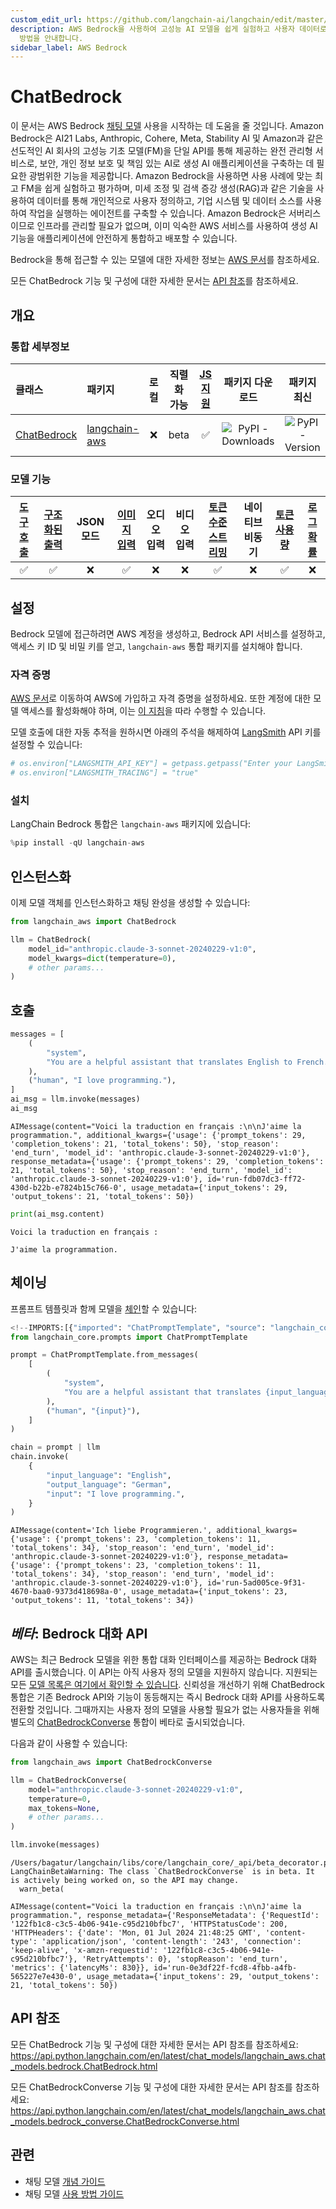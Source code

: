 ```yaml
---
custom_edit_url: https://github.com/langchain-ai/langchain/edit/master/docs/docs/integrations/chat/bedrock.ipynb
description: AWS Bedrock을 사용하여 고성능 AI 모델을 쉽게 실험하고 사용자 데이터로 맞춤화하여 생성 AI 애플리케이션을 구축하는
  방법을 안내합니다.
sidebar_label: AWS Bedrock
---
```


# ChatBedrock

이 문서는 AWS Bedrock [채팅 모델](/docs/concepts/#chat-models) 사용을 시작하는 데 도움을 줄 것입니다. Amazon Bedrock은 AI21 Labs, Anthropic, Cohere, Meta, Stability AI 및 Amazon과 같은 선도적인 AI 회사의 고성능 기초 모델(FM)을 단일 API를 통해 제공하는 완전 관리형 서비스로, 보안, 개인 정보 보호 및 책임 있는 AI로 생성 AI 애플리케이션을 구축하는 데 필요한 광범위한 기능을 제공합니다. Amazon Bedrock을 사용하면 사용 사례에 맞는 최고 FM을 쉽게 실험하고 평가하며, 미세 조정 및 검색 증강 생성(RAG)과 같은 기술을 사용하여 데이터를 통해 개인적으로 사용자 정의하고, 기업 시스템 및 데이터 소스를 사용하여 작업을 실행하는 에이전트를 구축할 수 있습니다. Amazon Bedrock은 서버리스이므로 인프라를 관리할 필요가 없으며, 이미 익숙한 AWS 서비스를 사용하여 생성 AI 기능을 애플리케이션에 안전하게 통합하고 배포할 수 있습니다.

Bedrock을 통해 접근할 수 있는 모델에 대한 자세한 정보는 [AWS 문서](https://docs.aws.amazon.com/bedrock/latest/userguide/models-features.html)를 참조하세요.

모든 ChatBedrock 기능 및 구성에 대한 자세한 문서는 [API 참조](https://api.python.langchain.com/en/latest/chat_models/langchain_aws.chat_models.bedrock.ChatBedrock.html)를 참조하세요.

## 개요
### 통합 세부정보

| 클래스 | 패키지 | 로컬 | 직렬화 가능 | [JS 지원](https://js.langchain.com/v0.2/docs/integrations/chat/bedrock) | 패키지 다운로드 | 패키지 최신 |
| :--- | :--- | :---: | :---: |  :---: | :---: | :---: |
| [ChatBedrock](https://api.python.langchain.com/en/latest/chat_models/langchain_aws.chat_models.bedrock.ChatBedrock.html) | [langchain-aws](https://api.python.langchain.com/en/latest/aws_api_reference.html) | ❌ | beta | ✅ | ![PyPI - Downloads](https://img.shields.io/pypi/dm/langchain-aws?style=flat-square&label=%20) | ![PyPI - Version](https://img.shields.io/pypi/v/langchain-aws?style=flat-square&label=%20) |

### 모델 기능
| [도구 호출](/docs/how_to/tool_calling) | [구조화된 출력](/docs/how_to/structured_output/) | JSON 모드 | [이미지 입력](/docs/how_to/multimodal_inputs/) | 오디오 입력 | 비디오 입력 | [토큰 수준 스트리밍](/docs/how_to/chat_streaming/) | 네이티브 비동기 | [토큰 사용량](/docs/how_to/chat_token_usage_tracking/) | [로그확률](/docs/how_to/logprobs/) |
| :---: | :---: | :---: | :---: |  :---: | :---: | :---: | :---: | :---: | :---: |
| ✅ | ✅ | ❌ | ✅ | ❌ | ❌ | ✅ | ❌ | ✅ | ❌ | 

## 설정

Bedrock 모델에 접근하려면 AWS 계정을 생성하고, Bedrock API 서비스를 설정하고, 액세스 키 ID 및 비밀 키를 얻고, `langchain-aws` 통합 패키지를 설치해야 합니다.

### 자격 증명

[AWS 문서](https://docs.aws.amazon.com/bedrock/latest/userguide/setting-up.html)로 이동하여 AWS에 가입하고 자격 증명을 설정하세요. 또한 계정에 대한 모델 액세스를 활성화해야 하며, 이는 [이 지침](https://docs.aws.amazon.com/bedrock/latest/userguide/model-access.html)을 따라 수행할 수 있습니다.

모델 호출에 대한 자동 추적을 원하시면 아래의 주석을 해제하여 [LangSmith](https://docs.smith.langchain.com/) API 키를 설정할 수 있습니다:

```python
# os.environ["LANGSMITH_API_KEY"] = getpass.getpass("Enter your LangSmith API key: ")
# os.environ["LANGSMITH_TRACING"] = "true"
```


### 설치

LangChain Bedrock 통합은 `langchain-aws` 패키지에 있습니다:

```python
%pip install -qU langchain-aws
```


## 인스턴스화

이제 모델 객체를 인스턴스화하고 채팅 완성을 생성할 수 있습니다:

```python
from langchain_aws import ChatBedrock

llm = ChatBedrock(
    model_id="anthropic.claude-3-sonnet-20240229-v1:0",
    model_kwargs=dict(temperature=0),
    # other params...
)
```


## 호출

```python
messages = [
    (
        "system",
        "You are a helpful assistant that translates English to French. Translate the user sentence.",
    ),
    ("human", "I love programming."),
]
ai_msg = llm.invoke(messages)
ai_msg
```


```output
AIMessage(content="Voici la traduction en français :\n\nJ'aime la programmation.", additional_kwargs={'usage': {'prompt_tokens': 29, 'completion_tokens': 21, 'total_tokens': 50}, 'stop_reason': 'end_turn', 'model_id': 'anthropic.claude-3-sonnet-20240229-v1:0'}, response_metadata={'usage': {'prompt_tokens': 29, 'completion_tokens': 21, 'total_tokens': 50}, 'stop_reason': 'end_turn', 'model_id': 'anthropic.claude-3-sonnet-20240229-v1:0'}, id='run-fdb07dc3-ff72-430d-b22b-e7824b15c766-0', usage_metadata={'input_tokens': 29, 'output_tokens': 21, 'total_tokens': 50})
```


```python
print(ai_msg.content)
```

```output
Voici la traduction en français :

J'aime la programmation.
```

## 체이닝

프롬프트 템플릿과 함께 모델을 [체인](/docs/how_to/sequence/)할 수 있습니다:

```python
<!--IMPORTS:[{"imported": "ChatPromptTemplate", "source": "langchain_core.prompts", "docs": "https://api.python.langchain.com/en/latest/prompts/langchain_core.prompts.chat.ChatPromptTemplate.html", "title": "ChatBedrock"}]-->
from langchain_core.prompts import ChatPromptTemplate

prompt = ChatPromptTemplate.from_messages(
    [
        (
            "system",
            "You are a helpful assistant that translates {input_language} to {output_language}.",
        ),
        ("human", "{input}"),
    ]
)

chain = prompt | llm
chain.invoke(
    {
        "input_language": "English",
        "output_language": "German",
        "input": "I love programming.",
    }
)
```


```output
AIMessage(content='Ich liebe Programmieren.', additional_kwargs={'usage': {'prompt_tokens': 23, 'completion_tokens': 11, 'total_tokens': 34}, 'stop_reason': 'end_turn', 'model_id': 'anthropic.claude-3-sonnet-20240229-v1:0'}, response_metadata={'usage': {'prompt_tokens': 23, 'completion_tokens': 11, 'total_tokens': 34}, 'stop_reason': 'end_turn', 'model_id': 'anthropic.claude-3-sonnet-20240229-v1:0'}, id='run-5ad005ce-9f31-4670-baa0-9373d418698a-0', usage_metadata={'input_tokens': 23, 'output_tokens': 11, 'total_tokens': 34})
```


## ***베타***: Bedrock 대화 API

AWS는 최근 Bedrock 모델을 위한 통합 대화 인터페이스를 제공하는 Bedrock 대화 API를 출시했습니다. 이 API는 아직 사용자 정의 모델을 지원하지 않습니다. 지원되는 모든 [모델 목록은 여기에서 확인할 수 있습니다](https://docs.aws.amazon.com/bedrock/latest/userguide/conversation-inference.html). 신뢰성을 개선하기 위해 ChatBedrock 통합은 기존 Bedrock API와 기능이 동등해지는 즉시 Bedrock 대화 API를 사용하도록 전환할 것입니다. 그때까지는 사용자 정의 모델을 사용할 필요가 없는 사용자들을 위해 별도의 [ChatBedrockConverse](https://api.python.langchain.com/en/latest/chat_models/langchain_aws.chat_models.bedrock_converse.ChatBedrockConverse.html#langchain_aws.chat_models.bedrock_converse.ChatBedrockConverse) 통합이 베타로 출시되었습니다.

다음과 같이 사용할 수 있습니다:

```python
from langchain_aws import ChatBedrockConverse

llm = ChatBedrockConverse(
    model="anthropic.claude-3-sonnet-20240229-v1:0",
    temperature=0,
    max_tokens=None,
    # other params...
)

llm.invoke(messages)
```

```output
/Users/bagatur/langchain/libs/core/langchain_core/_api/beta_decorator.py:87: LangChainBetaWarning: The class `ChatBedrockConverse` is in beta. It is actively being worked on, so the API may change.
  warn_beta(
```


```output
AIMessage(content="Voici la traduction en français :\n\nJ'aime la programmation.", response_metadata={'ResponseMetadata': {'RequestId': '122fb1c8-c3c5-4b06-941e-c95d210bfbc7', 'HTTPStatusCode': 200, 'HTTPHeaders': {'date': 'Mon, 01 Jul 2024 21:48:25 GMT', 'content-type': 'application/json', 'content-length': '243', 'connection': 'keep-alive', 'x-amzn-requestid': '122fb1c8-c3c5-4b06-941e-c95d210bfbc7'}, 'RetryAttempts': 0}, 'stopReason': 'end_turn', 'metrics': {'latencyMs': 830}}, id='run-0e3df22f-fcd8-4fbb-a4fb-565227e7e430-0', usage_metadata={'input_tokens': 29, 'output_tokens': 21, 'total_tokens': 50})
```


## API 참조

모든 ChatBedrock 기능 및 구성에 대한 자세한 문서는 API 참조를 참조하세요: https://api.python.langchain.com/en/latest/chat_models/langchain_aws.chat_models.bedrock.ChatBedrock.html

모든 ChatBedrockConverse 기능 및 구성에 대한 자세한 문서는 API 참조를 참조하세요: https://api.python.langchain.com/en/latest/chat_models/langchain_aws.chat_models.bedrock_converse.ChatBedrockConverse.html

## 관련

- 채팅 모델 [개념 가이드](/docs/concepts/#chat-models)
- 채팅 모델 [사용 방법 가이드](/docs/how_to/#chat-models)
